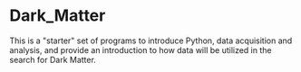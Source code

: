 # Dark_Matter
This is a "starter" set of programs to introduce Python, data acquisition and analysis, and provide an introduction to how data will be utilized in the search for Dark Matter.
